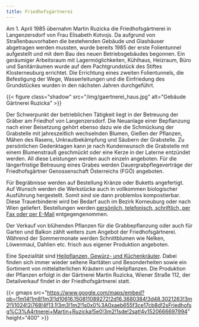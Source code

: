 ```yaml
---
title: Friedhofsgärtnerei
---
```


Am 1. April 1985 übernahm Martin Ruzicka die Friedhofsgärtnerei in Langenzersdorf von Frau Elisabeth Kotvojs. Da aufgrund von Straßenbauvorhaben die bestehenden Gebäude und Glashäuser abgetragen werden mussten, wurde bereits 1985 der erste Folientunnel aufgestellt und mit dem Bau des neuen Betriebsgebäudes begonnen.  Ein geräumiger Arbeitsraum mit Lagermöglichkeiten, Kühlhaus, Heizraum, Büro und Sanitärräumen wurde auf dem Pachtgrundstück des Stiftes Klosterneuburg errichtet. Die Errichtung eines zweiten Folientunnels, die Befestigung der Wege, Wasserleitungen und die Einfriedung des Grundstückes wurden in den nächsten Jahren durchgeführt.

{{< figure class="shadow" src="/img/gaertnerei_haus.jpg" alt="Gebäude Gärtnerei Ruzicka" >}}

Der Schwerpunkt der betrieblichen Tätigkeit liegt in der Betreuung der Gräber am Friedhof von Langenzersdorf. Die Neuanlage einer Bepflanzung nach einer Beisetzung gehört ebenso dazu wie die Schmückung der Grabstelle mit jahreszeitlich wechselnden Blumen, Gießen der Pflanzen, Mähen des Rasens, Unkrautbekämpfung und Säubern der Grabstelle. Zu persönlichen Gedenktagen kann je nach Kundenwunsch die Grabstelle mit einem Blumenstrauß geschmückt oder eine Kerze in der Laterne entzündet werden. All diese Leistungen werden auch einzeln angeboten. Für die längerfristige Betreuung eines Grabes werden Dauergrabpflegeverträge der Friedhofsgärtner Genossenschaft Österreichs (FGÖ) angeboten.

Für Begräbnisse werden auf Bestellung Kränze oder Buketts angefertigt. Auf Wunsch werden die Werkstücke auch in vollkommen biologischer Ausführung hergestellt. Somit sind sie dann problemlos kompostierbar. Diese Trauerbinderei wird bei Bedarf auch im Bezirk Korneuburg oder nach Wien geliefert. Bestellungen werden [persönlich, telefonisch, schriftlich, per Fax oder per E-Mail](/impressum/) entgegengenommen.

Der Verkauf von blühenden Pflanzen für die Grabbepflanzung oder auch für Garten und Balkon zählt weiters zum Angebot der Friedhofsgärtnerei. Während der Sommermonate werden Schnittblumen wie Nelken, Löwenmaul, Dahlien etc. frisch aus eigener Produktion angeboten.

Eine Spezialität sind [Heilpflanzen, Gewürz- und Küchenkräuter](/kraeuter/). Dabei finden sich immer wieder seltene Raritäten und Besonderheiten sowie ein Sortiment von mittelalterlichen Kräutern und Heilpflanzen. Die Produktion der Pflanzen erfolgt in der Gärtnerei Martin Ruzicka, Wiener Straße 112, der Detailverkauf findet in der Friedhofsgärtnerei statt.

{{< gmaps src="https://www.google.com/maps/embed?pb=!1m14!1m8!1m3!1d10616.150811089272!2d16.3680384!3d48.3021263!3m2!1i1024!2i768!4f13.1!3m3!1m2!1s0x0%3A0xaeb655f3ce17cb8d!2sFriedhofsg%C3%A4rtnerei+Martin+Ruzicka!5e0!3m2!1sde!2sat!4v1520666697994" height="400" >}}
